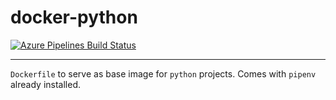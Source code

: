 docker-python
=============

[![Azure Pipelines Build Status](https://dev.azure.com/Fongshway/Fongshway/_apis/build/status/Fongshway.docker-python?branchName=master)](https://dev.azure.com/Fongshway/Fongshway/_build/latest?definitionId=1&branchName=master)

------------------------------------------------------------------------

`Dockerfile` to serve as base image for `python` projects. Comes with `pipenv` already installed.
